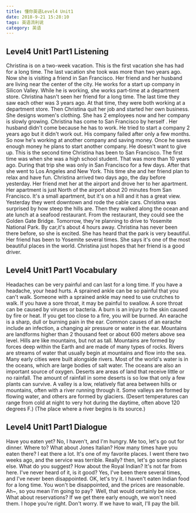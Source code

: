 ```yaml
---
title: 懂你英语Level4 Unit1
date: 2018-9-21 15:28:10
tags: 英语流利说
category: 英语
---
```


## Level4 Unit1 Part1 Listening
Christina is on a two-week vacation.
This is the first vacation she has had for a long time.
The last vacation she took was more than two years ago.
Now she is visiting a friend in San Francisco.
Her friend and her husband are living near the center of the city.
He works for a start up company in Silicon Valley.
While he is working, she works part-time at a department store.
Christina hasn't seen her friend for a long time.
The last time they saw each other was 3 years ago.
At that time, they were both working at a department store.
Then Christina quit her job and started her own business.
She designs women's clothing.
She has 2 employees now and her company is slowly growing.
Christina has come to San Francisco by herself .
Her husband didn't come because he has to work.
He tried to start a company 2 years ago but it didn't work out.
His company failed after only a few months.
So now he's working at another company and saving money.
Once he saves enough money he plans to start another company.
He doesn't want to give up.
This is the second time Christina has been to San Francisco.
The first time was when she was a high school student.
That was more than 10 years ago.
During that trip she was only in San Francisco for a few days.
After that she went to Los Angeles and New York.
This time she and her friend plan to relax and have fun.
Christina arrived two days ago, the day before yesterday.
Her friend met her at the airport and drove her to her apartment.
Her apartment is just North of the airport about 20 minutes from San Francisco.
It's a small apartment, but it's on a hill and it has a great view.
Yesterday they went downtown and rode the cable cars.
Christina was surprised by how steep the hills are.
Then they walked along the ocean and ate lunch at a seafood restaurant.
From the restaurant, they could see the Golden Gate Bridge.
Tomorrow, they're planning to drive to Yosemite National Park.
By car,it's about 4 hours away.
Christina has never been there before, so she is excited.
She has heard that the park is very beautiful.
Her friend has been to Yosemite several times.
She says it's one of the most beautiful places in the world.
Christina just hopes that her friend is a good driver.

## Level4 Unit1 Part1 Vocabulary
Headaches can be very painful and can last for a long time.
If you have a headache, your head hurts.
A sprained ankle can be so painful that you can't walk.
Someone with a sprained ankle may need to use crutches to walk.
If you have a sore throat, it may be painful to swallow.
A sore throat can be caused by viruses or bacteria.
A burn is an injury to the skin caused by fire or heat.
If you get too close to a fire, you will be burned.
An earache is a sharp, dull or burning pain in the ear.
Common causes of an earache include an infection, a changing air pressure or water in the ear.
Mountains are landforms higher than 2 thousand feet or about 600 meters above sea level.
Hills are like mountains, but not as tall.
Mountains are formed by forces deep within the Earth and are made of many types of rocks.
Rivers are streams of water that usually begin at mountains and flow into the sea.
Many early cities were built alongside rivers.
Most of the world's water is in the oceans, which are large bodies of salt water.
The oceans are also an important source of oxygen.
Deserts are areas of land that receive little or no rainfall.
The amount of rainfall in some deserts is so low that only a few plants can survive.
A valley is a low, relatively flat area between hills or mountains, often with a river running through it.
Some valleys are formed by flowing water, and others are formed by glaciers.
(Desert temperatures can range from cold at night to very hot during the daytime, often above 120 degrees F.)
(The place where a river begins is its source.)

## Level4 Unit1 Part1 Dialogue
Have you eaten yet?
No, I haven't, and I'm hungry.
Me too, let's go out for dinner.
Where to?
What about Jones Italian?
How many times have you eaten there?
I eat there a lot.
It's one of my favorite places.
I went there two weeks ago, and the service was terrible.
Really? then, let's go some places else.
What do you suggest?
How about the Royal Indian?
It's not far from here.
I've never heard of it, is it good?
Yes, I've been there several times, and I've never been disappointed.
OK, let's try it.
I haven't eaten Indian food for a long time.
You won't be disappointed, and the prices are reasonable.
Ah~, so you mean I'm going to pay? 
Well, that would certainly be nice.
What about reservations?
If we get there early enough, we won't need them.
I hope you're right.
Don't worry.
If we have to wait, I'll pay the bill.

